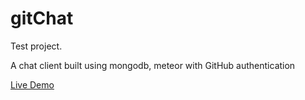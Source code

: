 # gitChat
Test project.

A chat client built using mongodb, meteor with GitHub authentication

[Live Demo](http://gitchat.meteor.com)

 
